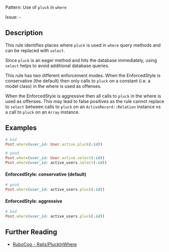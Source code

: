 Pattern: Use of `pluck` in `where`

Issue: -

## Description

This rule identifies places where `pluck` is used in `where` query methods and can be replaced with `select`.

Since `pluck` is an eager method and hits the database immediately, using `select` helps to avoid additional database queries.

This rule has two different enforcement modes. When the EnforcedStyle is conservative (the default) then only calls to `pluck` on a constant (i.e. a model class) in the where is used as offenses.

When the EnforcedStyle is aggressive then all calls to `pluck` in the where is used as offenses. This may lead to false positives as the rule cannot replace to `select` between calls to `pluck` on an `ActiveRecord::Relation` instance vs a call to `pluck` on an `Array` instance.

## Examples

```ruby
# bad
Post.where(user_id: User.active.pluck(:id))

# good
Post.where(user_id: User.active.select(:id))
Post.where(user_id: active_users.select(:id))
```

#### EnforcedStyle: conservative (default)

```ruby
# good
Post.where(user_id: active_users.pluck(:id))
```

#### EnforcedStyle: aggressive

```ruby
# bad
Post.where(user_id: active_users.pluck(:id))
```

## Further Reading

* [RuboCop - Rails/PluckInWhere](https://docs.rubocop.org/rubocop-rails/cops_rails.html#railspluckinwhere)
